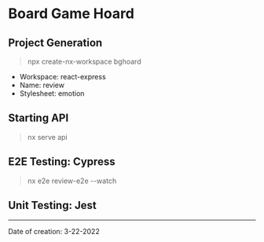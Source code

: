 # Board Game Hoard

## Project Generation

> npx create-nx-workspace bghoard

- Workspace: react-express
- Name: review
- Stylesheet: emotion

## Starting API

> nx serve api

## E2E Testing: Cypress

> nx e2e review-e2e --watch

## Unit Testing: Jest

---

Date of creation: 3-22-2022
